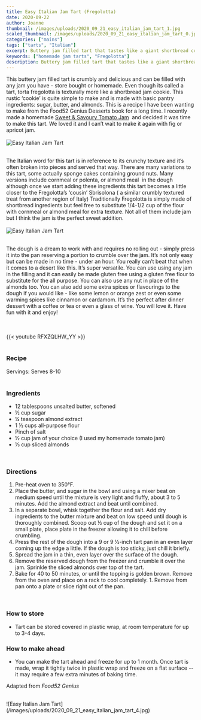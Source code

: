 ```yaml
---
title: Easy Italian Jam Tart (Fregolotta)
date: 2020-09-22
author: Joanne
thumbnail: /images/uploads/2020_09_21_easy_italian_jam_tart_1.jpg
scaled_thumbnail: /images/uploads/2020_09_21_easy_italian_jam_tart_0.jpg
categories: ["mains"]
tags: ["tarts", "Italian"]
excerpt: Buttery jam filled tart that tastes like a giant shortbread cookie 
keywords: ["homemade jam tarts", "Fregolotta"]
description: Buttery jam filled tart that tastes like a giant shortbread cookie 
---
```


This buttery jam filled tart is crumbly and delicious and can be filled with any jam you have - store bought or homemade. Even though its called a tart, torta fregolotta is texturally more like a shortbread jam cookie. This rustic ‘cookie’ is quite simple to make and is made with basic pantry ingredients: sugar, butter, and almonds. This is a recipe I have been wanting to make from the Food52 Genius Desserts book for a long time. I recently made a homemade [Sweet & Savoury Tomato Jam](https://www.oliveandmango.com/sweet-and-savoury-tomato-jam/)  and decided it was time to make this tart. We loved it and I can’t wait to make it again with fig or apricot jam. 
</br>
</br>
![Easy Italian Jam Tart](/images/uploads/2020_09_21_easy_italian_jam_tart_2.jpg)
</br>
</br>

The Italian word for this tart is in reference to its crunchy texture and it’s often broken into pieces and served that way. There are many variations to this tart, some actually sponge cakes containing ground nuts. Many versions include cornmeal or polenta, or almond meal  in the dough although once we start adding these ingredients this tart becomes a little closer to the Fregolotta’s ‘cousin’ Sbrisolona ( a similar crumbly textured treat from another region of Italy) Traditionally Fregolotta is simply made of shortbread ingredients but feel free to substitute 1/4-1/2 cup of the flour with cornmeal or almond meal for extra texture. Not all of them include jam but I think the jam is the perfect sweet addition. 
</br>
</br>
![Easy Italian Jam Tart](/images/uploads/2020_09_21_easy_italian_jam_tart_3.jpg)
</br>
</br>

The dough is a dream to work with and requires no rolling out - simply press it into the pan reserving a portion to crumble over the jam. It’s not only easy but can be made in no time - under an hour. You really can’t beat that when it comes to a desert like this. It’s super versatile. You can use using any jam in the filling and it can easily be made gluten free using a gluten free flour to substitute for the all purpose. You can also use any nut in place of the almonds too. You can also add some extra spices or flavourings to the dough if you would like - like some lemon or orange zest or even some warming spices like cinnamon or cardamom. It’s the perfect after dinner dessert with a coffee or tea or even a glass of wine. You will love it. Have fun with it and enjoy!

</br>
</br>
{{< youtube RFXZQLHW_YY >}}
</br>
</br>

### Recipe

Servings: <span itemprop="recipeYield">Serves 8-10   
</br>

### Ingredients

* <span itemprop="recipeIngredient">12 tablespoons unsalted butter, softened</span>
* <span itemprop="recipeIngredient">&frac12; cup sugar</span>
* <span itemprop="recipeIngredient">&frac14; teaspoon almond extract</span>
* <span itemprop="recipeIngredient">1 &frac12; cups all-purpose flour</span>
* <span itemprop="recipeIngredient">Pinch of salt</span>
* <span itemprop="recipeIngredient">&frac12; cup jam of your choice (I used my homemade tomato jam) </span>
* <span itemprop="recipeIngredient">&frac13; cup sliced almonds</span>
</br>

### Directions

1. Pre-heat oven to 350°F. 
1. Place the butter, and sugar in the bowl and using a mixer beat on medium speed until the mixture is very light and fluffy, about 3 to 5 minutes. Add the almond extract and beat until combined. 
1. In a separate bowl, whisk together the flour and salt. Add dry ingredients to the butter mixture and beat on low speed until dough is thoroughly combined. Scoop out &frac12; cup of the dough and set it on a small plate, place plate in the freezer allowing it to chill before crumbling. 
1. Press the rest of the dough into a 9 or 9 &frac12;-inch tart pan in an even layer coming up the edge a little. If the dough is too sticky, just chill it briefly.
1. Spread the jam in a thin, even layer over the surface of the dough.
1. Remove the reserved dough from the freezer and crumble it over the jam. Sprinkle the sliced almonds over top of the tart.
1. Bake for 40 to 50 minutes, or until the topping is golden brown. Remove from the oven and place on a rack to cool completely. 1. Remove from pan onto a plate or slice right out of the pan. 
</br>

### How to store

* Tart can be stored covered in plastic wrap, at room temperature for up to 3-4 days. 

### How to make ahead

* You can make the tart ahead and freeze for up to 1 month. Once tart is made, wrap  it tightly twice in plastic wrap and freeze on a flat surface -- it may require a few extra minutes of baking time.

Adapted from _Food52 Genius_

</br>
![Easy Italian Jam Tart](/images/uploads/2020_09_21_easy_italian_jam_tart_4.jpg)